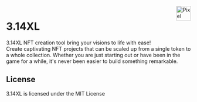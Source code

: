 <a href="https://pi.oberton.io/#/">
    <img src="https://i.ibb.co/H7GmT54/pixel.png" alt="Pixel logo" title="3.14xl" align="right" height="40" />
</a>

# 3.14XL

3.14XL NFT creation tool bring your visions to life with ease! <br> Create captivating NFT projects that
can be scaled up from a single token to a whole collection. Whether you are just starting out or
have been in the game for a while, it's never been easier to build something remarkable.



## License

3.14XL is licensed under the MIT License